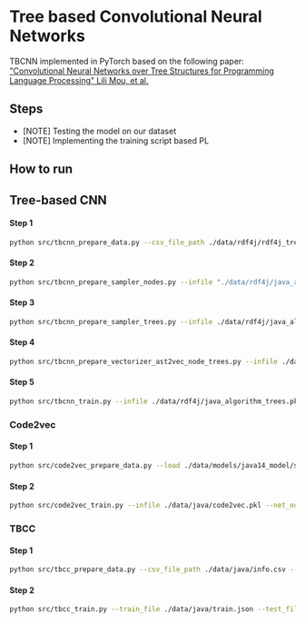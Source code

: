 # Tree based Convolutional Neural Networks

TBCNN implemented in PyTorch based on the following paper:
["Convolutional Neural Networks over Tree Structures for Programming Language Processing" Lili Mou, et al.](https://arxiv.org/pdf/1409.5718.pdf)


## Steps
- [NOTE] Testing the model on our dataset
- [NOTE] Implementing the training script based PL

## How to run

## Tree-based CNN
#### Step 1 
```bash
python src/tbcnn_prepare_data.py --csv_file_path ./data/rdf4j/rdf4j_tree.csv --pickle_file_path ./data/rdf4j/rdf4j_tree.pickle --output_file_path ./data/rdf4j/java_algorithms.pkl
``` 

#### Step 2
```bash
python src/tbcnn_prepare_sampler_nodes.py --infile "./data/rdf4j/java_algorithms.pkl" --outfile "./data/rdf4j/java_algorithm_nodes.pkl" --limit -1 --per_node -1
``` 

#### Step 3
```bash
python src/tbcnn_prepare_sampler_trees.py --infile ./data/rdf4j/java_algorithms.pkl --outfile ./data/rdf4j/java_algorithm_trees.pkl --label_key "value" --minsize 100 --maxsize 2000 --test 15
``` 

#### Step 4
```bash
python src/tbcnn_prepare_vectorizer_ast2vec_node_trees.py --infile ./data/rdf4j/java_algorithm_nodes.pkl --vectors_outfile ./data/rdf4j/java_algorithm_vectors.pkl --net_outfile ./data/rdf4j/java_algorithm_net.pth
``` 

#### Step 5
```bash
python src/tbcnn_train.py --infile ./data/rdf4j/java_algorithm_trees.pkl --embedfile ./data/rdf4j/java_algorithm_vectors.pkl --net_outfile ./checkpoints/tbcnn2/
``` 


### Code2vec

#### Step 1
```bash
python src/code2vec_prepare_data.py --load ./data/models/java14_model/saved_model_iter8.release --predict --export_code_vectors --in_dir ./data/java/rdf4j_codes/ --out_dir ./data/java/code2vec.pkl
```

#### Step 2
```bash
python src/code2vec_train.py --infile ./data/java/code2vec.pkl --net_outfile ./checkpoints/code2vec/
```


### TBCC

#### Step 1
```bash
python src/tbcc_prepare_data.py --csv_file_path ./data/java/info.csv --max_seq_length 512 --output_dir ./data/java/
```

#### Step 2
```bash
python src/tbcc_train.py --train_file ./data/java/train.json --test_file ./data/java/test.json --scaler_file ./data/java/label_scaler.pkl --train_batch_size 8 --test_batch_size 8 --embed_dim 512 --num_heads 8 --ff_dim 512 --num_transformer_block 1 --learning_rate 1e-3 --vocab_size 49 --max_seq_length 451 --epochs 10 --net_outdir ./data/java/net
```
